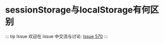 # sessionStorage与localStorage有何区别



::: tip Issue 
 欢迎在 Issue 中交流与讨论: [Issue 570](https://github.com/shfshanyue/Daily-Question/issues/570) 
:::




